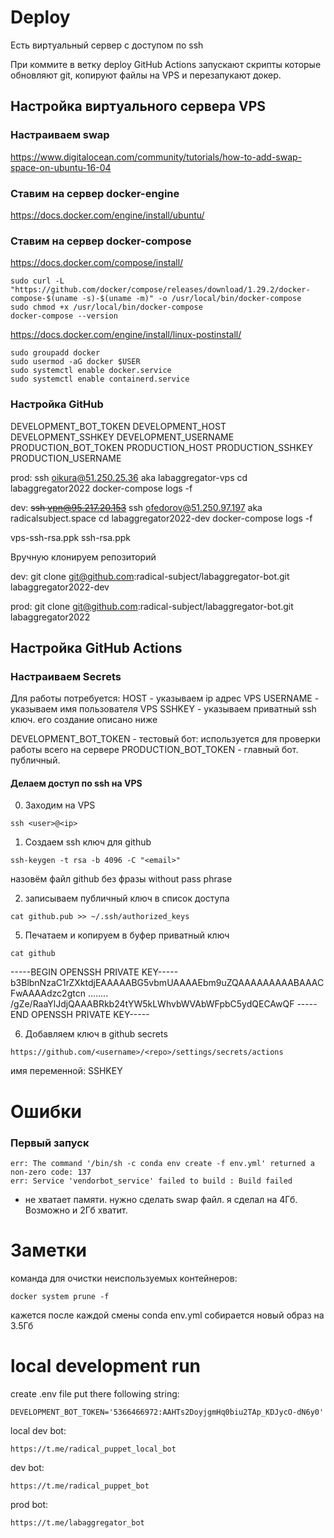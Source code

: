 # Deploy
Есть виртуальный сервер с доступом по ssh

При коммите в ветку deploy GitHub Actions 
запускают скрипты которые обновляют git, 
копируют файлы на VPS и перезапукают докер.

## Настройка виртуального сервера VPS 

### Настраиваем swap

https://www.digitalocean.com/community/tutorials/how-to-add-swap-space-on-ubuntu-16-04

### Ставим на сервер docker-engine

https://docs.docker.com/engine/install/ubuntu/

### Ставим на сервер docker-compose

https://docs.docker.com/compose/install/

```
sudo curl -L "https://github.com/docker/compose/releases/download/1.29.2/docker-compose-$(uname -s)-$(uname -m)" -o /usr/local/bin/docker-compose
sudo chmod +x /usr/local/bin/docker-compose
docker-compose --version
```

https://docs.docker.com/engine/install/linux-postinstall/ 

```
sudo groupadd docker
sudo usermod -aG docker $USER
sudo systemctl enable docker.service
sudo systemctl enable containerd.service
```

### Настройка GitHub

DEVELOPMENT_BOT_TOKEN
DEVELOPMENT_HOST
DEVELOPMENT_SSHKEY
DEVELOPMENT_USERNAME
PRODUCTION_BOT_TOKEN
PRODUCTION_HOST
PRODUCTION_SSHKEY
PRODUCTION_USERNAME

prod:
ssh oikura@51.250.25.36
aka labaggregator-vps
cd labaggregator2022
docker-compose logs -f

dev:
~~ssh vpn@95.217.20.153~~
ssh ofedorov@51.250.97.197
aka radicalsubject.space
cd labaggregator2022-dev
docker-compose logs -f

vps-ssh-rsa.ppk
ssh-rsa.ppk


Вручную клонируем репозиторий


dev:
git clone git@github.com:radical-subject/labaggregator-bot.git labaggregator2022-dev

prod:
git clone git@github.com:radical-subject/labaggregator-bot.git labaggregator2022




## Настройка GitHub Actions

### Настраиваем Secrets

Для работы потребуется:
HOST - указываем ip адрес VPS
USERNAME - указываем имя пользователя VPS
SSHKEY - указываем приватный ssh ключ. его создание описано ниже

DEVELOPMENT_BOT_TOKEN - тестовый бот: используется для проверки работы всего на сервере
PRODUCTION_BOT_TOKEN - главный бот. публичный.

#### Делаем доступ по ssh на VPS

0. Заходим на VPS

`ssh <user>@<ip>`

1. Создаем ssh ключ для github

`ssh-keygen -t rsa -b 4096 -C "<email>"`

назовём файл github
без фразы without pass phrase

2. записываем публичный ключ в список доступа

`cat github.pub >> ~/.ssh/authorized_keys`

5. Печатаем и копируем в буфер приватный ключ

`cat github`

-----BEGIN OPENSSH PRIVATE KEY-----
b3BlbnNzaC1rZXktdjEAAAAABG5vbmUAAAAEbm9uZQAAAAAAAAABAAACFwAAAAdzc2gtcn
........
/gZe/RaaYlJdjQAAABRkb24tYW5kLWhvbWVAbWFpbC5ydQECAwQF
-----END OPENSSH PRIVATE KEY-----

6. Добавляем ключ в github secrets

`https://github.com/<username>/<repo>/settings/secrets/actions`

имя переменной: SSHKEY


# Ошибки

### Первый запуск
```
err: The command '/bin/sh -c conda env create -f env.yml' returned a non-zero code: 137
err: Service 'vendorbot_service' failed to build : Build failed
```
- не хватает памяти. нужно сделать swap файл. я сделал на 4Гб. Возможно и 2Гб хватит.


# Заметки

команда для очистки неиспользуемых контейнеров:
```
docker system prune -f
```
кажется после каждой смены conda env.yml собирается новый образ на 3.5Гб

# local development run

create .env file
put there following string:
```
DEVELOPMENT_BOT_TOKEN='5366466972:AAHTs2DoyjgmHq0biu2TAp_KDJycO-dN6y0'
```

local dev bot:
```
https://t.me/radical_puppet_local_bot
```

dev bot:
```
https://t.me/radical_puppet_bot
```

prod bot:
```
https://t.me/labaggregator_bot
```